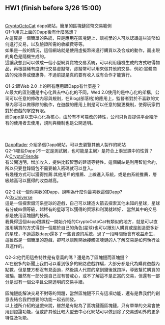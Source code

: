 HW1 (finish before 3/26 15:00)
-----

<br>[CryptoOctoCat](42bchen.com)  dapp網站，簡單的區塊鏈貨幣交易範例
<br>Q1-1:用完上面的Dapp後有什麼感想？
<br>A:這算是一個簡單的系統，只是應用在區塊鏈上，讓初學的人可以認識這些貨幣如何進行交易，以及驗證所需的收續費等等。
<br>如果是一般的情況，這個網站就是使用虛擬幣來進行購買以及合成的動作，而出現的角色是隨機生成的。
<br>這讓我想到可以做成一個小型網頁寶物交易系統，可以利用隨機生成的方式取得物品，再根據稀有度進行交易虛擬幣，虛擬幣可以用來做其他的交易，例如:實體商店的兌換券或優惠券，不過前提是真的要有收入或有合作才能實行。
<br>
<br>Q1-2:跟Web 2.0 上的所有應用跟Dapp有什麼差？
<br>A:最大的區別還是中心化與去中心化的不同，Wed 2.0使用的是中心化的架構，公司可以任意的修改內容與規則，在Blog(部落格)的應用上，監督者對於不喜歡的文章內容可以做移除的動作，在遊戲的應用上則是可以任意的變更機制，使得玩家們對於遊戲的掌控有限。
<br>而Dapp是以去中心化為核心，由於有不可篡改的特性，公司只負責提供平台給所有的使用者去使用，規則與機制也是公開透明。
<br>
<br>
<br>
<br>[DappRader](https://dappradar.com/)  介紹多個Dapp網站，可以去瀏覽其他人製作的網站
<br>Q2-1:哪些Dapp(不一定是測試網，也可能是主網）是符合上兩堂課中的性質？
<br>A:[CryptoFriends](https://cryptofriends.vip/?utm_source=DappRadar&utm_content=visit-website#how-it-works):
<br>有公開透明，增加收入，提供比較智慧的建議等特性。這個網站是利用智能合約，所以只要登錄錢包不需要輸入密碼就可以登入。
<br>有幾種方式可以獲得推薦:其他用戶的推薦、上線進入系統，或是由系統推薦，層級越高可以獲得的收益越高。
<br>
<br>Q2-2:找一個你喜歡的Dapp，說明為什麼你最喜歡這個Dapp?
<br>A:[0xUniverse](https://0xuniverse.com/?utm_source=DappRadar&utm_content=visit-website)
<br>這是一個探索銀河系星球的遊戲，自己可以建造火箭去探索其他未知的星球，星球有分成四個等級，越稀有的星球可以獲得的資源和利潤就越好，
當然其中的交易都是使用區塊鏈的技術。
<br>我覺得這個dapp跟課程一開始介紹的CryptoOctoCat有類似的地方，就是可以直接用購買的方式得到一個屬於自己的角色(星球)也可以跟別人購買或是創造更多新的星球，不過這款dapp還多了一些資源的系統，過了一段時間後會有收益產生，這雖然是一個簡單的遊戲，卻可以讓剛開始接觸區塊鏈的人了解交易是如何執行並且運作的。
<br>
<br>Q2-3:他們用這些特性是有意義的嗎？還是為了區塊鏈而區塊鏈？
<br>A:在很多的新聞上我們可以看到很多的網路遊戲詐騙，大部分都是代為購買遊戲內點數，但是雙方都沒有見面過，然後請人代買的拿到錢後就跑掉，導致幫忙購買的被騙，雖然有一部分是自己沒有警戒心，或不了解這不是正當的交易，但還有一部分是沒有一個公平且公開透明的交易手續。
<br>
<br>區塊鏈能解決交易不對等的問題，當然區塊鏈不只有這項功能，還有是靠我們的創意去結合我們想要的功能一起去開發。
<br>以上述所介紹的遊戲來說，雖然是有點為了區塊鏈而區塊鏈，只有單單的交易會使用到認證功能，但或許其他比較大型去中心化網站可以做到除了交易透明外的更多特性及功能。

<br>


